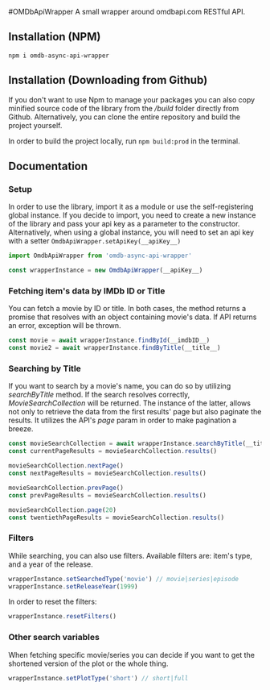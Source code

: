 #OMDbApiWrapper
A small wrapper around omdbapi.com RESTful API.

## Installation (NPM)
```
npm i omdb-async-api-wrapper
```

## Installation (Downloading from Github)
If you don't want to use Npm to manage your packages you can also copy minified source code of the library
from the */build* folder directly from Github. Alternatively, you can clone the entire repository and build the
project yourself.

In order to build the project locally, run `npm build:prod` in the terminal.

## Documentation

### Setup
In order to use the library, import it as a module or use the self-registering global instance.
If you decide to import, you need to create a new instance of the library and pass your api key as a
parameter to the constructor. Alternatively, when using a global instance, you will need to set an api key
with a setter `OmdbApiWrapper.setApiKey(__apiKey__)`
```js
import OmdbApiWrapper from 'omdb-async-api-wrapper'

const wrapperInstance = new OmdbApiWrapper(__apiKey__)
```

### Fetching item's data by **IMDb ID** or **Title**
You can fetch a movie by ID or title. In both cases, the method returns a promise that resolves
with an object containing movie's data. If API returns an error, exception will be thrown.
```js
const movie = await wrapperInstance.findById(__imdbID__)
const movie2 = await wrapperInstance.findByTitle(__title__)
```

### Searching by Title
If you want to search by a movie's name, you can do so by utilizing *searchByTitle* method. If the
search resolves correctly, *MovieSearchCollection* will be returned. The instance of the latter, allows
not only to retrieve the data from the first results' page but also paginate the results. It utilizes the 
API's *page* param in order to make pagination a breeze.
```js
const movieSearchCollection = await wrapperInstance.searchByTitle(__title__)
const currentPageResults = movieSearchCollection.results()

movieSearchCollection.nextPage()
const nextPageResults = movieSearchCollection.results()

movieSearchCollection.prevPage()
const prevPageResults = movieSearchCollection.results()

movieSearchCollection.page(20)
const twentiethPageResults = movieSearchCollection.results()

```

### Filters
While searching, you can also use filters. Available filters are: item's type, and a year of the release.
```js
wrapperInstance.setSearchedType('movie') // movie|series|episode
wrapperInstance.setReleaseYear(1999)
```
In order to reset the filters:
```js
wrapperInstance.resetFilters()
```

### Other search variables
When fetching specific movie/series you can decide if you want to get the shortened version of the
plot or the whole thing.
```js
wrapperInstance.setPlotType('short') // short|full
```
